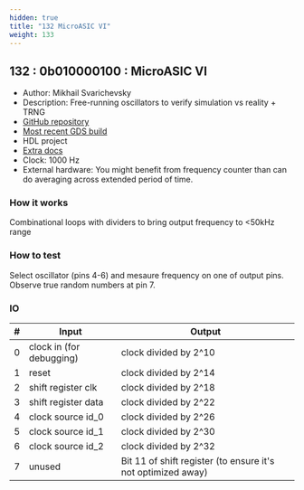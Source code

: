 ```yaml
---
hidden: true
title: "132 MicroASIC VI"
weight: 133
---
```


## 132 : 0b010000100 : MicroASIC VI

* Author: Mikhail Svarichevsky
* Description: Free-running oscillators to verify simulation vs reality + TRNG
* [GitHub repository](https://github.com/BarsMonster/MicroAsicVI)
* [Most recent GDS build](https://github.com/BarsMonster/MicroAsicVI/actions/runs/3609696287)
* HDL project
* [Extra docs]()
* Clock: 1000 Hz
* External hardware: You might benefit from frequency counter than can do averaging across extended period of time. 



### How it works

Combinational loops with dividers to bring output frequency to <50kHz range

### How to test

Select oscillator (pins 4-6) and mesaure frequency on one of output pins. Observe true random numbers at pin 7.

### IO

| # | Input        | Output       |
|---|--------------|--------------|
| 0 | clock in (for debugging)  | clock divided by 2^10 |
| 1 | reset  | clock divided by 2^14 |
| 2 | shift register clk  | clock divided by 2^18 |
| 3 | shift register data  | clock divided by 2^22 |
| 4 | clock source id_0  | clock divided by 2^26 |
| 5 | clock source id_1  | clock divided by 2^30 |
| 6 | clock source id_2  | clock divided by 2^32 |
| 7 | unused  | Bit 11 of shift register (to ensure it's not optimized away) |
